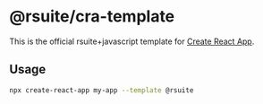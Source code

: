 # @rsuite/cra-template

This is the official rsuite+javascript template for
[Create React App](https://github.com/facebook/create-react-app).

## Usage

```sh
npx create-react-app my-app --template @rsuite
```
